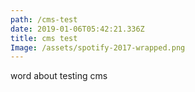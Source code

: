 ```yaml
---
path: /cms-test
date: 2019-01-06T05:42:21.336Z
title: cms test
Image: /assets/spotify-2017-wrapped.png
---
```

word about testing cms
